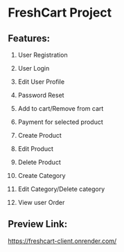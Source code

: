 # FreshCart Project

## Features:

1. User Registration
2. User Login
3. Edit User Profile
4. Password Reset
5. Add to cart/Remove from cart
6. Payment for selected product

7. Create Product
8. Edit Product
9. Delete Product
10. Create Category
11. Edit Category/Delete category
12. View user Order


## Preview Link:
https://freshcart-client.onrender.com/

